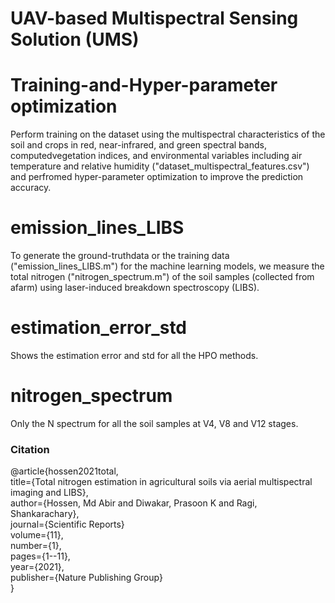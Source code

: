 # UAV-based Multispectral Sensing Solution (UMS)
# Training-and-Hyper-parameter optimization
Perform training on the dataset using the multispectral characteristics of the soil and crops in red, near-infrared, and green spectral bands, computedvegetation indices, and environmental variables including air temperature and relative humidity ("dataset_multispectral_features.csv") and perfromed hyper-parameter optimization to improve the prediction accuracy.
# emission_lines_LIBS
To generate the ground-truthdata or the training data ("emission_lines_LIBS.m") for the machine learning models, we measure the total nitrogen ("nitrogen_spectrum.m") of the soil samples (collected from afarm) using laser-induced breakdown spectroscopy (LIBS).
# estimation_error_std
Shows the estimation error and std for all the HPO methods.
# nitrogen_spectrum
Only the N spectrum for all the soil samples at V4, V8 and V12 stages.

### Citation
@article{hossen2021total,\
  title={Total nitrogen estimation in agricultural soils via aerial multispectral imaging and LIBS},\
  author={Hossen, Md Abir and Diwakar, Prasoon K and Ragi, Shankarachary},\
  journal={Scientific Reports}\
  volume={11},\
  number={1},\
  pages={1--11},\
  year={2021},\
  publisher={Nature Publishing Group}\
}
